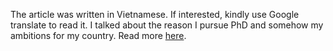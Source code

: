 The article was written in Vietnamese. If interested, kindly use Google translate to read it. I talked about the reason I pursue PhD and somehow my ambitions for my country. Read more [here](https://vietnamnet.vn/vn/giao-duc/ky-su-bach-khoa-gianh-hoc-bong-toan-phan-tien-si-hon-7-ty-o-my-768873.html).
